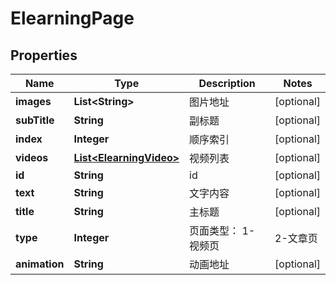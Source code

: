 
# ElearningPage

## Properties
Name | Type | Description | Notes
------------ | ------------- | ------------- | -------------
**images** | **List&lt;String&gt;** | 图片地址 |  [optional]
**subTitle** | **String** | 副标题 |  [optional]
**index** | **Integer** | 顺序索引 |  [optional]
**videos** | [**List&lt;ElearningVideo&gt;**](ElearningVideo.md) | 视频列表 |  [optional]
**id** | **String** | id |  [optional]
**text** | **String** | 文字内容 |  [optional]
**title** | **String** | 主标题 |  [optional]
**type** | **Integer** | 页面类型： 1-视频页  | 2-文章页| |  [optional]
**animation** | **String** | 动画地址 |  [optional]



